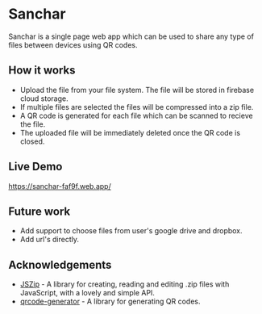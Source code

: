 # Sanchar

Sanchar is a single page web app which can be used to share any type of files between devices using QR codes.

## How it works

* Upload the file from your file system. The file will be stored in firebase cloud storage.
* If multiple files are selected the files will be compressed into a zip file.
* A QR code is generated for each file which can be scanned to recieve the file.
* The uploaded file will be immediately deleted once the QR code is closed.

## Live Demo
https://sanchar-faf9f.web.app/

## Future work
* Add support to choose files from user's google drive and dropbox.
* Add url's directly.

## Acknowledgements
* [JSZip](https://www.npmjs.com/package/jszip) - A library for creating, reading and editing .zip files with JavaScript, with a lovely and simple API.
* [qrcode-generator](https://github.com/kazuhikoarase/qrcode-generator/tree/master/js) - A library for generating QR codes.
